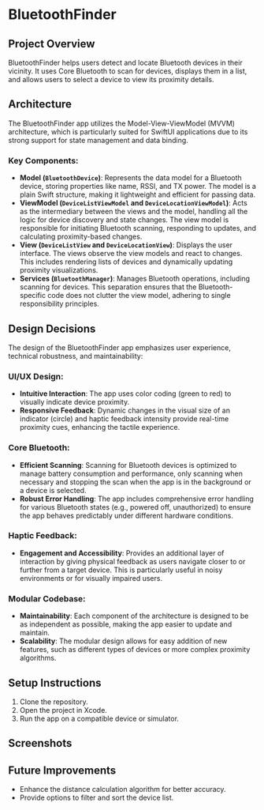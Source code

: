 # BluetoothFinder

## Project Overview
BluetoothFinder helps users detect and locate Bluetooth devices in their vicinity. It uses Core Bluetooth to scan for devices, displays them in a list, and allows users to select a device to view its proximity details.

## Architecture
The BluetoothFinder app utilizes the Model-View-ViewModel (MVVM) architecture, which is particularly suited for SwiftUI applications due to its strong support for state management and data binding. 

### Key Components:
- **Model (`BluetoothDevice`)**: Represents the data model for a Bluetooth device, storing properties like name, RSSI, and TX power. The model is a plain Swift structure, making it lightweight and efficient for passing data.
- **ViewModel (`DeviceListViewModel` and `DeviceLocationViewModel`)**: Acts as the intermediary between the views and the model, handling all the logic for device discovery and state changes. The view model is responsible for initiating Bluetooth scanning, responding to updates, and calculating proximity-based changes.
- **View (`DeviceListView` and `DeviceLocationView`)**: Displays the user interface. The views observe the view models and react to changes. This includes rendering lists of devices and dynamically updating proximity visualizations.
- **Services (`BluetoothManager`)**: Manages Bluetooth operations, including scanning for devices. This separation ensures that the Bluetooth-specific code does not clutter the view model, adhering to single responsibility principles.

## Design Decisions
The design of the BluetoothFinder app emphasizes user experience, technical robustness, and maintainability:

### UI/UX Design:
- **Intuitive Interaction**: The app uses color coding (green to red) to visually indicate device proximity.
- **Responsive Feedback**: Dynamic changes in the visual size of an indicator (circle) and haptic feedback intensity provide real-time proximity cues, enhancing the tactile experience.

### Core Bluetooth:
- **Efficient Scanning**: Scanning for Bluetooth devices is optimized to manage battery consumption and performance, only scanning when necessary and stopping the scan when the app is in the background or a device is selected.
- **Robust Error Handling**: The app includes comprehensive error handling for various Bluetooth states (e.g., powered off, unauthorized) to ensure the app behaves predictably under different hardware conditions.

### Haptic Feedback:
- **Engagement and Accessibility**: Provides an additional layer of interaction by giving physical feedback as users navigate closer to or further from a target device. This is particularly useful in noisy environments or for visually impaired users.

### Modular Codebase:
- **Maintainability**: Each component of the architecture is designed to be as independent as possible, making the app easier to update and maintain.
- **Scalability**: The modular design allows for easy addition of new features, such as different types of devices or more complex proximity algorithms.

## Setup Instructions
1. Clone the repository.
2. Open the project in Xcode.
3. Run the app on a compatible device or simulator.

## Screenshots

## Future Improvements
- Enhance the distance calculation algorithm for better accuracy.
- Provide options to filter and sort the device list.
